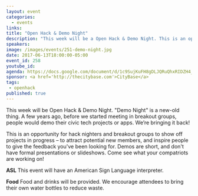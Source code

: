 ```yaml
---
layout: event
categories: 
  - events
links:
title: "Open Hack & Demo Night"
description: "This week will be a Open Hack & Demo Night. This is an opportunity for hack nighters and breakout groups to show off projects in progress – to attract potential new members, and inspire people to give the feedback you've been looking for. Demos are short, and don't have formal presentations or slideshows. Come see what your compatriots are working on!"
speakers:
image: /images/events/251-demo-night.jpg
date: 2017-06-13T18:00:00-05:00
event_id: 258
youtube_id: 
agenda: https://docs.google.com/document/d/1c9SujKuFH8gDLJQRuQhxRIDZH4_tk8bAaL3tqbpI1xk/edit
sponsor: <a href='http://thecitybase.com'>CityBase</a>
tags: 
 - openhack
published: true
---
```


This week will be Open Hack & Demo Night. "Demo Night" is a new-old thing. A few years ago, before we started meeting in breakout groups, people would demo their civic tech projects or apps. We’re bringing it back!

This is an opportunity for hack nighters and breakout groups to show off projects in progress – to attract potential new members, and inspire people to give the feedback you've been looking for. Demos are short, and don't have formal presentations or slideshows. Come see what your compatriots are working on!

**ASL** This event will have an American Sign Language interpreter.

**Food** Food and drinks will be provided. We encourage attendees to bring their own water bottles to reduce waste.